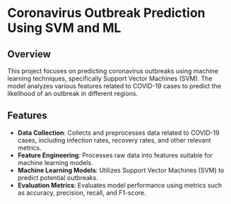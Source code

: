 # Coronavirus Outbreak Prediction Using SVM and ML

## Overview

This project focuses on predicting coronavirus outbreaks using machine learning techniques, specifically Support Vector Machines (SVM). The model analyzes various features related to COVID-19 cases to predict the likelihood of an outbreak in different regions.

## Features

- **Data Collection**: Collects and preprocesses data related to COVID-19 cases, including infection rates, recovery rates, and other relevant metrics.
- **Feature Engineering**: Processes raw data into features suitable for machine learning models.
- **Machine Learning Models**: Utilizes Support Vector Machines (SVM) to predict potential outbreaks.
- **Evaluation Metrics**: Evaluates model performance using metrics such as accuracy, precision, recall, and F1-score.
